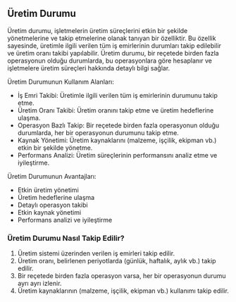 ## Üretim Durumu

Üretim durumu, işletmelerin üretim süreçlerini etkin bir şekilde yönetmelerine ve takip etmelerine olanak tanıyan bir özelliktir.
Bu özellik sayesinde, üretimle ilgili verilen tüm iş emirlerinin durumları takip edilebilir ve üretim oranı takibi yapılabilir.
Üretim durumu, bir reçetede birden fazla operasyonun olduğu durumlarda, bu operasyonlara göre hesaplanır ve işletmelere üretim süreçleri hakkında detaylı bilgi sağlar.

Üretim Durumunun Kullanım Alanları:

- İş Emri Takibi: Üretimle ilgili verilen tüm iş emirlerinin durumunu takip etme.
- Üretim Oranı Takibi: Üretim oranını takip etme ve üretim hedeflerine ulaşma.
- Operasyon Bazlı Takip: Bir reçetede birden fazla operasyonun olduğu durumlarda, her bir operasyonun durumunu takip etme.
- Kaynak Yönetimi: Üretim kaynaklarını (malzeme, işçilik, ekipman vb.) etkin bir şekilde yönetme.
- Performans Analizi: Üretim süreçlerinin performansını analiz etme ve iyileştirme.

Üretim Durumunun Avantajları:

- Etkin üretim yönetimi
- Üretim hedeflerine ulaşma
- Detaylı operasyon takibi
- Etkin kaynak yönetimi
- Performans analizi ve iyileştirme

### Üretim Durumu Nasıl Takip Edilir?

1. Üretim sistemi üzerinden verilen iş emirleri takip edilir.
2. Üretim oranı, belirlenen periyotlarda (günlük, haftalık, aylık vb.) takip edilir.
3. Bir reçetede birden fazla operasyon varsa, her bir operasyonun durumu ayrı ayrı izlenir.
4. Üretim kaynaklarının (malzeme, işçilik, ekipman vb.) kullanımı takip edilir.
